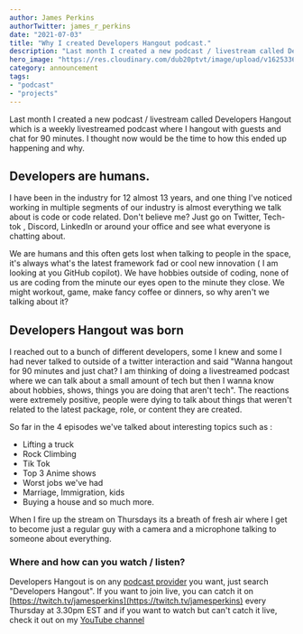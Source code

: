 ```yaml
---
author: James Perkins
authorTwitter: james_r_perkins
date: "2021-07-03"
title: "Why I created Developers Hangout podcast."
description: "Last month I created a new podcast / livestream called Developers Hangout which is a weekly livestreamed podcast where I hangout with guests and chat for 90 minutes. I thought now would be the time to how this ended up happening and why."
hero_image: "https://res.cloudinary.com/dub20ptvt/image/upload/v1625336633/WHY_I_LAUCHED_DEVE_HANG_ym8u8t.png"
category: announcement
tags: 
- "podcast" 
- "projects"
---
```

Last month I created a new podcast / livestream called Developers Hangout which is a weekly livestreamed podcast where I hangout with guests and chat for 90 minutes. I thought now would be the time to how this ended up happening and why.

## Developers are humans.

I have been in the industry for 12 almost 13 years, and one thing I've noticed working in multiple segments of our industry is almost everything we talk about is code or code related. Don't believe me? Just go on Twitter, Tech-tok , Discord, LinkedIn or around your office and see what everyone is chatting about.

We are humans and this often gets lost when talking to people in the space, it's always what's the latest framework fad or cool new innovation ( I am looking at you GitHub copilot). We have hobbies outside of coding, none of us are coding from the minute our eyes open to the minute they close. We might workout, game, make fancy coffee or dinners, so why aren't we talking about it?

## Developers Hangout was born

I reached out to a bunch of different developers, some I knew and some I had never talked to outside of a twitter interaction and said "Wanna hangout for 90 minutes and just chat? I am thinking of doing a livestreamed podcast where we can talk about a small amount of tech but then I wanna know about hobbies, shows, things you are doing that aren't tech". The reactions were extremely positive, people were dying to talk about things that weren't related to the latest package, role, or content they are created. 

So far in the 4 episodes we've talked about interesting topics such as : 

- Lifting a truck
- Rock Climbing
- Tik Tok
- Top 3 Anime shows
- Worst jobs we've had
- Marriage, Immigration, kids
- Buying a house
and so much more. 

When I fire up the stream on Thursdays its a breath of fresh air where I get to become just a regular guy with a camera and a microphone talking to someone about everything.

### Where and how can you watch / listen?

Developers Hangout is on any  [podcast provider](https://anchor.fm/developershangout)  you want, just search "Developers Hangout". If you want to join live, you can catch it on  [https://twitch.tv/jamesperkins](https://twitch.tv/jamesperkins)  every Thursday at 3.30pm EST and if you want to watch but can't catch it live, check it out on my  [YouTube channel](https://youtube.com/c/learntocodewithjames)  